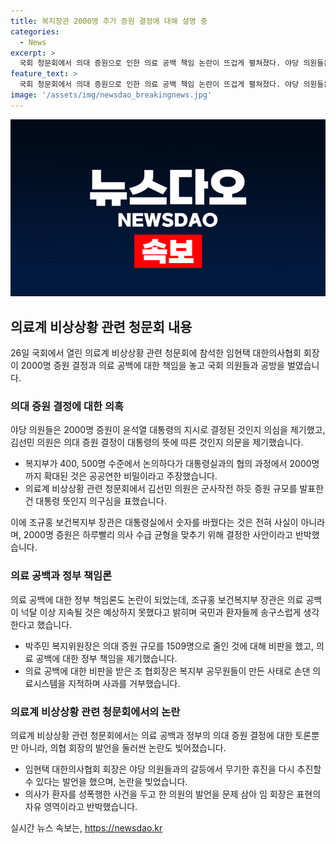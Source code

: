 ```yaml
---
title: 복지장관 2000명 추가 증원 결정에 대해 설명 중
categories:
  - News
excerpt: >
  국회 청문회에서 의대 증원으로 인한 의료 공백 책임 논란이 뜨겁게 펼쳐졌다. 야당 의원들은 증원이 대통령의 지시로 이뤄진 것으로 의구심을 제기했고, 정부의 책임론을 강조했다. 의협 회장은 의료 공백에 대해 공무원들을 탓하며 사과를 거부하고, 논란이 된 발언에 대해 반박했다. 논쟁과 갈등이 계속되는 가운데 의료 정책에 대한 관심이 높아지고 있다.
feature_text: >
  국회 청문회에서 의대 증원으로 인한 의료 공백 책임 논란이 뜨겁게 펼쳐졌다. 야당 의원들은 증원이 대통령의 지시로 이뤄진 것으로 의구심을 제기했고, 정부의 책임론을 강조했다. 의협 회장은 의료 공백에 대해 공무원들을 탓하며 사과를 거부하고, 논란이 된 발언에 대해 반박했다. 논쟁과 갈등이 계속되는 가운데 의료 정책에 대한 관심이 높아지고 있다.
image: '/assets/img/newsdao_breakingnews.jpg'
---
```


<p><img src="/assets/img/newsdao_breakingnews.jpg" alt="implanttips 속보" /></p>

<h2 data-ke-size="size26">의료계 비상상황 관련 청문회 내용</h2>

<p data-ke-size="size16">26일 국회에서 열린 의료계 비상상황 관련 청문회에 참석한 임현택 대한의사협회 회장이 2000명 증원 결정과 의료 공백에 대한 책임을 놓고 국회 의원들과 공방을 벌였습니다.</p>

<h3>의대 증원 결정에 대한 의혹</h3>

<p data-ke-size="size16">야당 의원들은 2000명 증원이 윤석열 대통령의 지시로 결정된 것인지 의심을 제기했고, 김선민 의원은 의대 증원 결정이 대통령의 뜻에 따른 것인지 의문을 제기했습니다.</p>

<ul>
  <li>복지부가 400, 500명 수준에서 논의하다가 대통령실과의 협의 과정에서 2000명까지 확대된 것은 공공연한 비밀이라고 주장했습니다.</li>
  <li>의료계 비상상황 관련 청문회에서 김선민 의원은 군사작전 하듯 증원 규모를 발표한 건 대통령 뜻인지 의구심을 표했습니다.</li>
</ul>

<p data-ke-size="size16">이에 조규홍 보건복지부 장관은 대통령실에서 숫자를 바꿨다는 것은 전혀 사실이 아니라며, 2000명 증원은 하루빨리 의사 수급 균형을 맞추기 위해 결정한 사안이라고 반박했습니다.</p>

<h3>의료 공백과 정부 책임론</h3>

<p data-ke-size="size16">의료 공백에 대한 정부 책임론도 논란이 되었는데, 조규홍 보건복지부 장관은 의료 공백이 넉달 이상 지속될 것은 예상하지 못했다고 밝히며 국민과 환자들께 송구스럽게 생각한다고 했습니다.</p>

<ul>
  <li>박주민 복지위원장은 의대 증원 규모를 1509명으로 줄인 것에 대해 비판을 했고, 의료 공백에 대한 정부 책임을 제기했습니다.</li>
  <li>의료 공백에 대한 비판을 받은 조 협회장은 복지부 공무원들이 만든 사태로 손댄 의료시스템을 지적하며 사과를 거부했습니다.</li>
</ul>

<h3>의료계 비상상황 관련 청문회에서의 논란</h3>

<p data-ke-size="size16">의료계 비상상황 관련 청문회에서는 의료 공백과 정부의 의대 증원 결정에 대한 토론뿐만 아니라, 의협 회장의 발언을 둘러싼 논란도 빚어졌습니다.</p>

<ul>
  <li>임현택 대한의사협회 회장은 야당 의원들과의 갈등에서 무기한 휴진을 다시 추진할 수 있다는 발언을 했으며, 논란을 빚었습니다.</li>
  <li>의사가 환자를 성폭행한 사건을 두고 한 의원의 발언을 문제 삼아 임 회장은 표현의 자유 영역이라고 반박했습니다.</li>
</ul>
실시간 뉴스 속보는, <a href="https://newsdao.kr" rel="dofollow">https://newsdao.kr</a>


